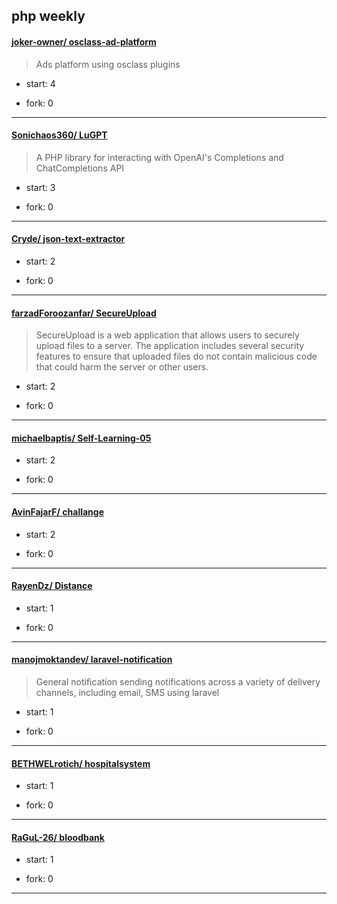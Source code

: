 ## php weekly

#### [joker-owner/ osclass-ad-platform](https://github.com/joker-owner/osclass-ad-platform)
>  Ads platform using osclass plugins
+ start: 4
+ fork: 0
---
#### [Sonichaos360/ LuGPT](https://github.com/Sonichaos360/LuGPT)
>  A PHP library for interacting with OpenAI's Completions and ChatCompletions API
+ start: 3
+ fork: 0
---
#### [Cryde/ json-text-extractor](https://github.com/Cryde/json-text-extractor)
>  
+ start: 2
+ fork: 0
---
#### [farzadForoozanfar/ SecureUpload](https://github.com/farzadForoozanfar/SecureUpload)
>  SecureUpload is a web application that allows users to securely upload files to a server. The application includes several security features to ensure that uploaded files do not contain malicious code that could harm the server or other users.
+ start: 2
+ fork: 0
---
#### [michaelbaptis/ Self-Learning-05](https://github.com/michaelbaptis/Self-Learning-05)
>  
+ start: 2
+ fork: 0
---
#### [AvinFajarF/ challange](https://github.com/AvinFajarF/challange)
>  
+ start: 2
+ fork: 0
---
#### [RayenDz/ Distance](https://github.com/RayenDz/Distance)
>  
+ start: 1
+ fork: 0
---
#### [manojmoktandev/ laravel-notification](https://github.com/manojmoktandev/laravel-notification)
>  General notification  sending notifications across a variety of delivery channels, including email, SMS using laravel
+ start: 1
+ fork: 0
---
#### [BETHWELrotich/ hospitalsystem](https://github.com/BETHWELrotich/hospitalsystem)
>  
+ start: 1
+ fork: 0
---
#### [RaGuL-26/ bloodbank](https://github.com/RaGuL-26/bloodbank)
>  
+ start: 1
+ fork: 0
---